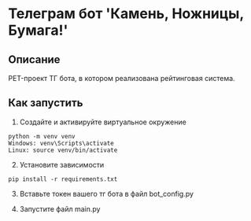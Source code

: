 # Телеграм бот 'Камень, Ножницы, Бумага!'
## Описание
PET-проект ТГ бота, в котором реализована рейтинговая система. 
## Как запустить
1. Создайте и активируйте виртуальное окружение
```commandline 
python -m venv venv
Windows: venv\Scripts\activate
Linux: source venv/bin/activate
```
2. Установите зависимости
```commandline 
pip install -r requirements.txt
```
3. Вставьте токен вашего тг бота в файл bot_config.py

4. Запустите файл main.py
